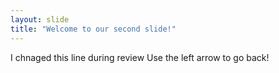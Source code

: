 ```yaml
---
layout: slide
title: "Welcome to our second slide!"
---
```

I chnaged this line during review
Use the left arrow to go back!
